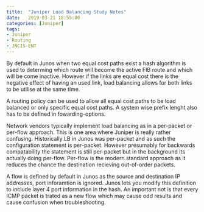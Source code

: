 ```yaml
---
title:  "Juniper Load Balancing Study Notes"
date:   2019-03-21 18:55:00
categories: [Juniper]
tags: 
- Juniper 
- Routing
- JNCIS-ENT
---
```


By default in Junos when two equal cost paths exist a hash algorithm is used to determing which route will become the active FIB route and which will be come inactive. However if the links are equal cost there is the negative effect of having an used link, load balancing allows for both links to be utilise at the same time. 

A routing policy can be used to allow all equal cost paths to be load balanced or only specific equal cost paths. A system wise prefix lenght also has to be defined in fowarding-options. 

Network vendors typically implement load balancing as in a per-packet or per-flow approach. This is one area where Juniper is really rather confusing. Historically LB in Junos was per-packet and as such the configuration statement is per-packet. However presumably for backwards compatability the statement is still per-packet but in the background its actually doing per-flow. Per-flow is the modern standard approach as it reduces the chance the destination recieving out-of-order packets.

A flow is defined by default in Junos as the source and destination IP addresses, port inforamtion is ignored. Junos lets you modify this definition to include layer 4 port information in the hash. An important not is that every ICMP packet is trated as a new flow which may cause odd results and cause confusion when troubleshooting.  
